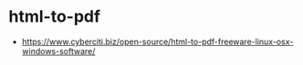 # html-to-pdf

- https://www.cyberciti.biz/open-source/html-to-pdf-freeware-linux-osx-windows-software/
